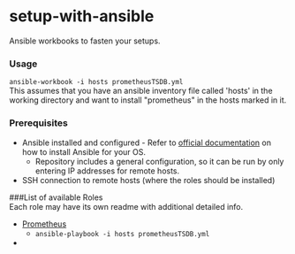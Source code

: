 # setup-with-ansible
Ansible workbooks to fasten your setups.

### Usage
`ansible-workbook -i hosts prometheusTSDB.yml`  
This assumes that you have an ansible inventory file called 'hosts' in the working directory and want to install "prometheus" in the hosts marked in it.  

### Prerequisites  
* Ansible installed and configured - Refer to [official documentation](https://docs.ansible.com/ansible/latest/installation_guide/intro_installation.html) on how to install Ansible for your OS.  
  * Repository includes a general configuration, so it can be run by only entering IP addresses for remote hosts.
* SSH connection to remote hosts (where the roles should be installed)

###List of available Roles  
Each role may have its own readme with additional detailed info.  
* [Prometheus](https://github.com/vaheminasyan/setup-with-ansible/tree/main/roles/prometheusTSDB)
  * `ansible-playbook -i hosts prometheusTSDB.yml`  
* 


